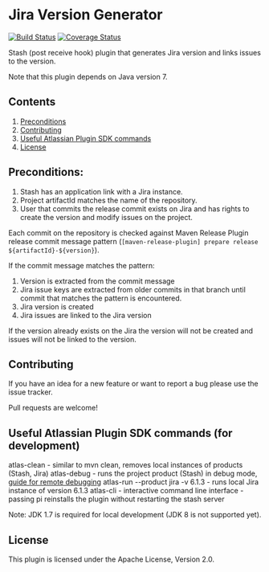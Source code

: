 # Jira Version Generator

[![Build Status](https://travis-ci.org/infobip/jira-version-generator.svg?branch=master)](https://travis-ci.org/infobip/jira-version-generator)
[![Coverage Status](https://coveralls.io/repos/infobip/jira-version-generator/badge.png?branch=master)](https://coveralls.io/r/infobip/jira-version-generator?branch=master)

Stash (post receive hook) plugin that generates Jira version and links issues to the version.

Note that this plugin depends on Java version 7.

## Contents

1. [Preconditions](#Preconditions)
2. [Contributing](#Contributing)
3. [Useful Atlassian Plugin SDK commands](#UsefulAtlassianPluginSDKCommands)
4. [License](#License)

## <a name="Preconditions"></a> Preconditions:

1. Stash has an application link with a Jira instance.
2. Project artifactId matches the name of the repository.
3. User that commits the release commit exists on Jira and has rights to create the version and modify issues on the project.

Each commit on the repository is checked against Maven Release Plugin release commit message pattern (`[maven-release-plugin] prepare release ${artifactId}-${version}`).

If the commit message matches the pattern:

1. Version is extracted from the commit message
2. Jira issue keys are extracted from older commits in that branch until commit that matches the pattern is encountered.
3. Jira version is created
4. Jira issues are linked to the Jira version

If the version already exists on the Jira the version will not be created and issues will not be linked to the version.

## <a name="Contributing"></a> Contributing

If you have an idea for a new feature or want to report a bug please use the issue tracker.

Pull requests are welcome!

## <a name="UsefulAtlassianPluginSDKCommands"></a>Useful Atlassian Plugin SDK commands (for development)

atlas-clean - similar to mvn clean, removes local instances of products (Stash, Jira)
atlas-debug - runs the project product (Stash) in debug mode, [guide for remote debugging](https://developer.atlassian.com/display/DOCS/Creating+a+Remote+Debug+Target)
atlas-run --product jira -v 6.1.3 - runs local Jira instance of version 6.1.3
atlas-cli - interactive command line interface - passing pi reinstalls the plugin without restarting the stash server

Note: JDK 1.7 is required for local development (JDK 8 is not supported yet).

## <a name="License"></a> License

This plugin is licensed under the Apache License, Version 2.0.